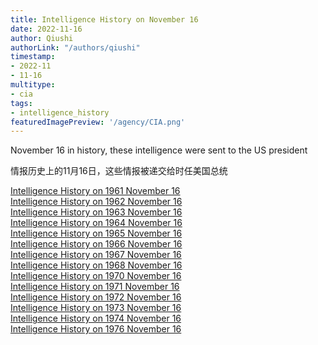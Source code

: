 ```yaml
---
title: Intelligence History on November 16
date: 2022-11-16
author: Qiushi 
authorLink: "/authors/qiushi"
timestamp: 
- 2022-11
- 11-16
multitype: 
- cia
tags: 
- intelligence_history
featuredImagePreview: '/agency/CIA.png'
---
```



November 16 in history, these intelligence were sent to the US president

情报历史上的11月16日，这些情报被递交给时任美国总统

<!--more-->







[Intelligence History on 1961 November 16](/dailybrief/1961-11-16)   
[Intelligence History on 1962 November 16](/dailybrief/1962-11-16)   
[Intelligence History on 1963 November 16](/dailybrief/1963-11-16)   
[Intelligence History on 1964 November 16](/dailybrief/1964-11-16)   
[Intelligence History on 1965 November 16](/dailybrief/1965-11-16)   
[Intelligence History on 1966 November 16](/dailybrief/1966-11-16)   
[Intelligence History on 1967 November 16](/dailybrief/1967-11-16)   
[Intelligence History on 1968 November 16](/dailybrief/1968-11-16)   
[Intelligence History on 1970 November 16](/dailybrief/1970-11-16)   
[Intelligence History on 1971 November 16](/dailybrief/1971-11-16)   
[Intelligence History on 1972 November 16](/dailybrief/1972-11-16)   
[Intelligence History on 1973 November 16](/dailybrief/1973-11-16)   
[Intelligence History on 1974 November 16](/dailybrief/1974-11-16)   
[Intelligence History on 1976 November 16](/dailybrief/1976-11-16)   
